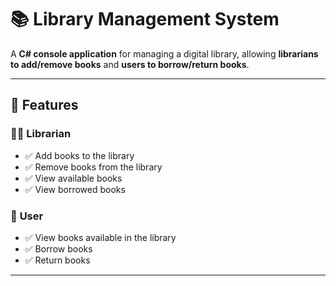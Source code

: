 # 📚 Library Management System

A **C# console application** for managing a digital library, allowing **librarians to add/remove books** and **users to borrow/return books**.

---

## 🚀 Features

### 👨‍🏫 **Librarian**
- ✅ Add books to the library  
- ✅ Remove books from the library  
- ✅ View available books  
- ✅ View borrowed books  

### 👤 **User**
- ✅ View books available in the library  
- ✅ Borrow books  
- ✅ Return books  

---

